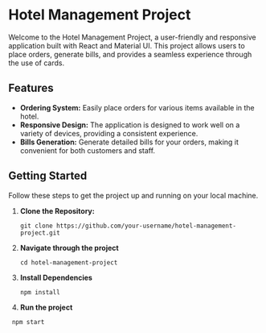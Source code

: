 # Hotel Management Project

Welcome to the Hotel Management Project, a user-friendly and responsive application built with React and Material UI. This project allows users to place orders, generate bills, and provides a seamless experience through the use of cards.

## Features

- **Ordering System:** Easily place orders for various items available in the hotel.
- **Responsive Design:** The application is designed to work well on a variety of devices, providing a consistent experience.
- **Bills Generation:** Generate detailed bills for your orders, making it convenient for both customers and staff.

## Getting Started

Follow these steps to get the project up and running on your local machine.

1. **Clone the Repository:**
   ```
   git clone https://github.com/your-username/hotel-management-project.git
    ```
2. **Navigate through the project**
    ```
   cd hotel-management-project
    ```
3. **Install Dependencies**
    ```
   npm install
    ```
3. **Run the project**
  ```
   npm start
  ```
